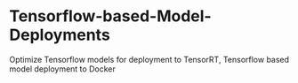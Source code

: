# Tensorflow-based-Model-Deployments
Optimize Tensorflow models for deployment to TensorRT, Tensorflow based model deployment to Docker
